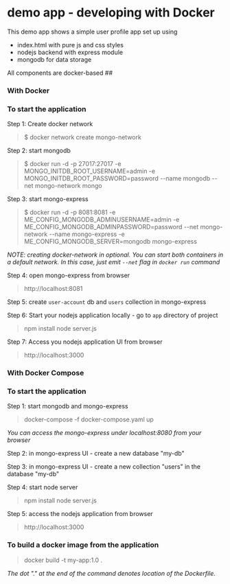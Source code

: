 # demo app - developing with Docker #
This demo app shows a simple user profile app set up using

* index.html with pure js and css styles
* nodejs backend with express module
* mongodb for data storage

All components are docker-based ##

### With Docker ###

### To start the application ###
Step 1: Create docker network
> $ docker network create mongo-network

Step 2: start mongodb
> $ docker run -d -p 27017:27017 -e MONGO_INITDB_ROOT_USERNAME=admin -e MONGO_INITDB_ROOT_PASSWORD=password --name mongodb --net mongo-network mongo

Step 3: start mongo-express
> $ docker run -d -p 8081:8081 -e ME_CONFIG_MONGODB_ADMINUSERNAME=admin -e ME_CONFIG_MONGODB_ADMINPASSWORD=password --net mongo-network --name mongo-express -e ME_CONFIG_MONGODB_SERVER=mongodb mongo-express

_NOTE: creating docker-network in optional. You can start both containers in a default network. In this case, just emit <code>--net</code> flag in <code>docker run</code> command_

Step 4: open mongo-express from browser
> http://localhost:8081

Step 5: create <code>user-account</code> db and <code>users</code> collection in mongo-express

Step 6: Start your nodejs application locally - go to <code>app</code> directory of project

> npm install 
> node server.js

Step 7: Access you nodejs application UI from browser
> http://localhost:3000

### With Docker Compose ###

### To start the application ###
Step 1: start mongodb and mongo-express
> docker-compose -f docker-compose.yaml up

_You can access the mongo-express under localhost:8080 from your browser_

Step 2: in mongo-express UI - create a new database "my-db"

Step 3: in mongo-express UI - create a new collection "users" in the database "my-db"

Step 4: start node server

> npm install
> node server.js

Step 5: access the nodejs application from browser
> http://localhost:3000

### To build a docker image from the application ###
> docker build -t my-app:1.0 .

_The dot "." at the end of the command denotes location of the Dockerfile._







